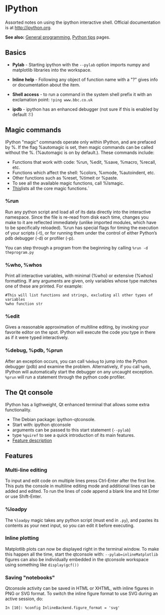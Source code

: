 # IPython

Assorted notes on using the ipython interactive shell. Official
documentation is at <http://ipython.org>.

 **See also:** [General programming](computing/comp_programming.md),
        [Python tips](pythontips) pages.

## Basics

* **Pylab** - Starting ipython with the `--pylab` option imports
        numpy and matplotlib libraries into the workspace.

* **Inline help** - Following any object of function name with a
        "?" gives info or documentation about the item.

* **Shell access** - to run a command in the system shell prefix
        it with an exclamation point: `!ping www.bbc.co.uk`

* **ipdb** - ipython has an enhanced debugger (not sure if this is
        enabled by default :!:)

## Magic commands

IPython "magic" commands operate only within IPython, and are prefaced
by %. If the flag %automagic is set, then magic commands can be called
without the %. (%automagic is on by default.). These commands include:

* Functions that work with code: %run, %edit, %save, %macro, %recall, etc.
* Functions which affect the shell: %colors, %xmode, %autoindent, etc.
* Other functions such as %reset, %timeit or %paste.
* To see all the available magic functions, call %lsmagic.
* [This](http://ipython.org/ipython-doc/stable/api/generated/IPython.core.magic.html#module-IPython.core.magic)lists all the core magic functions.`

### %run

Run any python script and load all of its data directly into the
interactive namespace. Since the file is re-read from disk each time,
changes you make to it are reflected immediately (unlike imported
modules, which have to be specifically reloaded). %run has special flags
for timing the execution of your scripts (-t), or for running them under
the control of either Python’s pdb debugger (-d) or profiler (-p).

You can step through a program from the beginning by calling `%run -d
theprogram.py`

### %who, %whos

Print all interactive variables, with minimal (%who) or extensive
(%whos) formatting. If any arguments are given, only variables whose
type matches one of these are printed. For example:

~~~
#This will list functions and strings, excluding all other types of variables
%who function str
~~~

### %edit

Gives a reasonable approximation of multiline editing, by invoking your
favorite editor on the spot. IPython will execute the code you type in
there as if it were typed interactively.

### %debug, %pdb, %prun

After an exception occurs, you can call `%debug` to jump into the Python
debugger (pdb) and examine the problem. Alternatively, if you call `%pdb`,
IPython will automatically start the debugger on any uncaught exception.
`%prun` will run a statement through the python code profiler.


## The Qt console

IPython has a ligthweight, Qt enhanced terminal that allows some extra
functionality.

* The Debian package: ipython-qtconsole.
* Start with: ipython qtconsole
* arguments can be passed to this start statement (`--pylab`)
* type `%guiref` to see a quick introduction of its main features.
* [Feature description](http://ipython.org/ipython-doc/stable/interactive/qtconsole.html)


## Features

### Multi-line editing

To input and edit code on multiple lines press Ctrl-Enter after the
first line. This puts the console in multiline editing mode and
additional lines can be added and edited. To run the lines of code
append a blank line and hit Enter or use Shift-Enter.

### %loadpy

The `%loadpy` magic takes any python script (must end in `.py`), and
pastes its contents as your next input, so you can edit it before
executing.

### Inline plotting

Matplotlib plots can now be displayed right in the terminal window. To
make this happen all the time, start the qtconsole with:
`--pylab=inlineMatplotlib` figures can also be individually embedded in
the qtconsole workspace using something like `display(gcf())`

### Saving "notebooks"

Qtconsole activity can be saved in HTML or XHTML, with inline figures in
PNG or SVG format. To switch the inline figure format to use SVG during
an active session, do:

    In [10]: %config InlineBackend.figure_format = 'svg'
